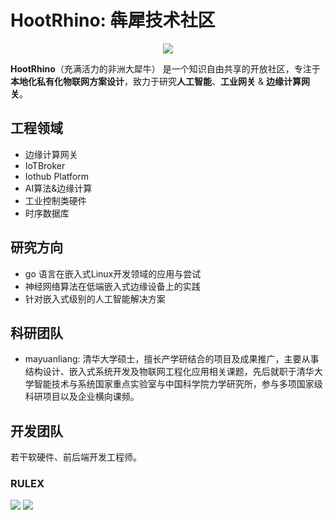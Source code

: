 # HootRhino: 犇犀技术社区
<div align=center>
    <img src="https://github.com/hootrhino/.github/assets/20577297/0d6d4a31-7956-4f54-a0b6-df9411ca3a5d"/>
</div>

**HootRhino**（充满活力的非洲大犀牛） 是一个知识自由共享的开放社区，专注于**本地化私有化物联网方案设计**，致力于研究**人工智能**、**工业网关** & **边缘计算网关**。

## 工程领域
- 边缘计算网关
- IoTBroker
- Iothub Platform
- AI算法&边缘计算
- 工业控制类硬件
- 时序数据库

## 研究方向
- go 语言在嵌入式Linux开发领域的应用与尝试
- 神经网络算法在低端嵌入式边缘设备上的实践
- 针对嵌入式级别的人工智能解决方案

## 科研团队
- mayuanliang: 清华大学硕士，擅长产学研结合的项目及成果推广，主要从事结构设计、嵌入式系统开发及物联网工程化应用相关课题，先后就职于清华大学智能技术与系统国家重点实验室与中国科学院力学研究所，参与多项国家级科研项目以及企业横向课频。

## 开发团队
若干软硬件、前后端开发工程师。

### RULEX
<img src="https://contributors-img.web.app/image?repo=hootrhino/rulex" />
<img src="https://contributors-img.web.app/image?repo=hootrhino/rulex-dashboard-vue-old" />
